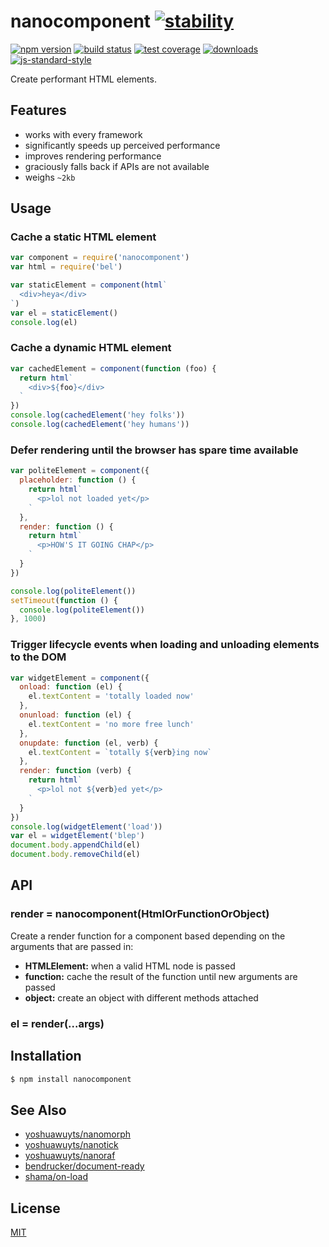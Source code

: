 # nanocomponent [![stability][0]][1]
[![npm version][2]][3] [![build status][4]][5] [![test coverage][6]][7]
[![downloads][8]][9] [![js-standard-style][10]][11]

Create performant HTML elements.

## Features
- works with every framework
- significantly speeds up perceived performance
- improves rendering performance
- graciously falls back if APIs are not available
- weighs `~2kb`

## Usage
### Cache a static HTML element
```js
var component = require('nanocomponent')
var html = require('bel')

var staticElement = component(html`
  <div>heya</div>
`)
var el = staticElement()
console.log(el)
```

### Cache a dynamic HTML element
```js
var cachedElement = component(function (foo) {
  return html`
    <div>${foo}</div>
  `
})
console.log(cachedElement('hey folks'))
console.log(cachedElement('hey humans'))
```

### Defer rendering until the browser has spare time available
```js
var politeElement = component({
  placeholder: function () {
    return html`
      <p>lol not loaded yet</p>
    `
  },
  render: function () {
    return html`
      <p>HOW'S IT GOING CHAP</p>
    `
  }
})

console.log(politeElement())
setTimeout(function () {
  console.log(politeElement())
}, 1000)
```

### Trigger lifecycle events when loading and unloading elements to the DOM
```js
var widgetElement = component({
  onload: function (el) {
    el.textContent = 'totally loaded now'
  },
  onunload: function (el) {
    el.textContent = 'no more free lunch'
  },
  onupdate: function (el, verb) {
    el.textContent = `totally ${verb}ing now`
  },
  render: function (verb) {
    return html`
      <p>lol not ${verb}ed yet</p>
    `
  }
})
console.log(widgetElement('load'))
var el = widgetElement('blep')
document.body.appendChild(el)
document.body.removeChild(el)
```

## API
### render = nanocomponent(HtmlOrFunctionOrObject)
Create a render function for a component based depending on the arguments that
are passed in:
- __HTMLElement:__ when a valid HTML node is passed
- __function:__ cache the result of the function until new arguments are passed
- __object:__ create an object with different methods attached

### el = render(...args)

## Installation
```sh
$ npm install nanocomponent
```

## See Also
- [yoshuawuyts/nanomorph](https://github.com/yoshuawuyts/nanomorph)
- [yoshuawuyts/nanotick](https://github.com/yoshuawuyts/nanotick)
- [yoshuawuyts/nanoraf](https://github.com/yoshuawuyts/nanoraf)
- [bendrucker/document-ready](https://github.com/bendrucker/document-ready)
- [shama/on-load](https://github.com/shama/on-load)

## License
[MIT](https://tldrlegal.com/license/mit-license)

[0]: https://img.shields.io/badge/stability-experimental-orange.svg?style=flat-square
[1]: https://nodejs.org/api/documentation.html#documentation_stability_index
[2]: https://img.shields.io/npm/v/nanocomponent.svg?style=flat-square
[3]: https://npmjs.org/package/nanocomponent
[4]: https://img.shields.io/travis/yoshuawuyts/nanocomponent/master.svg?style=flat-square
[5]: https://travis-ci.org/yoshuawuyts/nanocomponent
[6]: https://img.shields.io/codecov/c/github/yoshuawuyts/nanocomponent/master.svg?style=flat-square
[7]: https://codecov.io/github/yoshuawuyts/nanocomponent
[8]: http://img.shields.io/npm/dm/nanocomponent.svg?style=flat-square
[9]: https://npmjs.org/package/nanocomponent
[10]: https://img.shields.io/badge/code%20style-standard-brightgreen.svg?style=flat-square
[11]: https://github.com/feross/standard
